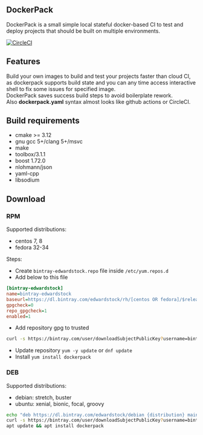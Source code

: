 DockerPack
----------------
DockerPack is a small simple local stateful docker-based CI to test and deploy projects that should be built on multiple environments.

[![CircleCI](https://circleci.com/gh/edwardstock/dockerpack/tree/master.svg?style=svg)](https://circleci.com/gh/edwardstock/dockerpack/tree/master)


## Features
Build your own images to build and test your projects faster than cloud CI, as
dockerpack supports build state and you can any time access interactive shell to fix some issues for specified image.<br/>
DockerPack saves success build steps to avoid boilerplate rework.<br/>
Also **dockerpack.yaml** syntax almost looks like github actions or CircleCI.


## Build requirements
* cmake >= 3.12
* gnu gcc 5+/clang 5+/msvc
* make
* toolbox/3.1.1
* boost 1.72.0
* nlohmann/json
* yaml-cpp
* libsodium


## Download

### RPM
Supported distributions:
- centos 7, 8
- fedora 32-34

Steps:
* Create `bintray-edwardstock.repo` file inside `/etc/yum.repos.d`
* Add below to this file
```ini
[bintray-edwardstock]
name=bintray-edwardstock
baseurl=https://dl.bintray.com/edwardstock/rh/[centos OR fedora]/$releasever/$basearch
gpgcheck=0
repo_gpgcheck=1
enabled=1
```
* Add repository gpg to trusted
```bash
curl -s https://bintray.com/user/downloadSubjectPublicKey?username=bintray | gpg --import
```
* Update repository `yum -y update` or `dnf update`
* Install  `yum install dockerpack`

### DEB
Supported distributions:
- debian: stretch, buster
- ubuntu: xenial, bionic, focal, groovy

```bash
echo "deb https://dl.bintray.com/edwardstock/debian {distribution} main" | sudo tee -a /etc/apt/sources.list
curl -s https://bintray.com/user/downloadSubjectPublicKey?username=bintray | sudo apt-key add -
apt update && apt install dockerpack
```